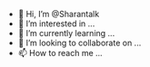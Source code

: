 - 👋 Hi, I’m @Sharantalk
- 👀 I’m interested in ...
- 🌱 I’m currently learning ...
- 💞️ I’m looking to collaborate on ...
- 📫 How to reach me ...

<!---
Sharantalk/Sharantalk is a ✨ special ✨ repository because its `README.md` (this file) appears on your GitHub profile.
You can click the Preview link to take a look at your changes.
--->
